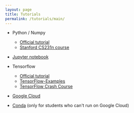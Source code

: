 ```yaml
---
layout: page
title: Tutorials
permalink: /tutorials/main/
---
```



- Python / Numpy
	- [Official tutorial](https://docs.scipy.org/doc/numpy-dev/user/quickstart.html)
	- [Stanford CS231n course](http://cs231n.github.io/python-numpy-tutorial/) 
- [Jupyter notebook](https://github.com/mit6874/mit6874.github.io/blob/master/tutorials/jupyter-tutorial.md)

- Tensorflow
	- [Official tutorial](https://www.tensorflow.org/versions/r0.11/tutorials/index.html )
	- [TensorFlow-Examples](https://github.com/aymericdamien/TensorFlow-Examples)
	- [TensorFlow Crash Course](http://nicklocascio.com/tensorflow-crash-course)

- [Google Cloud](https://github.com/mit6874/mit6874.github.io/blob/master/tutorials/google-cloud-tutorial.md)

- [Conda](https://github.com/mit6874/mit6874.github.io/blob/master/tutorials/conda-tutorial.md) (only for students who can't run on Google Cloud)
